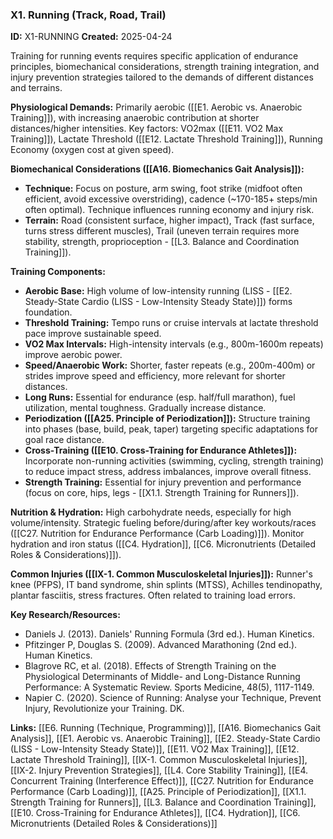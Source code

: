 ### X1. Running (Track, Road, Trail)
**ID:** X1-RUNNING
**Created:** 2025-04-24

Training for running events requires specific application of endurance principles, biomechanical considerations, strength training integration, and injury prevention strategies tailored to the demands of different distances and terrains.

**Physiological Demands:** Primarily aerobic ([[E1. Aerobic vs. Anaerobic Training]]), with increasing anaerobic contribution at shorter distances/higher intensities. Key factors: VO2max ([[E11. VO2 Max Training]]), Lactate Threshold ([[E12. Lactate Threshold Training]]), Running Economy (oxygen cost at given speed).

**Biomechanical Considerations ([[A16. Biomechanics Gait Analysis]]):**
- **Technique:** Focus on posture, arm swing, foot strike (midfoot often efficient, avoid excessive overstriding), cadence (~170-185+ steps/min often optimal). Technique influences running economy and injury risk.
- **Terrain:** Road (consistent surface, higher impact), Track (fast surface, turns stress different muscles), Trail (uneven terrain requires more stability, strength, proprioception - [[L3. Balance and Coordination Training]]).

**Training Components:**
- **Aerobic Base:** High volume of low-intensity running (LISS - [[E2. Steady-State Cardio (LISS - Low-Intensity Steady State)]]) forms foundation.
- **Threshold Training:** Tempo runs or cruise intervals at lactate threshold pace improve sustainable speed.
- **VO2 Max Intervals:** High-intensity intervals (e.g., 800m-1600m repeats) improve aerobic power.
- **Speed/Anaerobic Work:** Shorter, faster repeats (e.g., 200m-400m) or strides improve speed and efficiency, more relevant for shorter distances.
- **Long Runs:** Essential for endurance (esp. half/full marathon), fuel utilization, mental toughness. Gradually increase distance.
- **Periodization ([[A25. Principle of Periodization]]):** Structure training into phases (base, build, peak, taper) targeting specific adaptations for goal race distance.
- **Cross-Training ([[E10. Cross-Training for Endurance Athletes]]):** Incorporate non-running activities (swimming, cycling, strength training) to reduce impact stress, address imbalances, improve overall fitness.
- **Strength Training:** Essential for injury prevention and performance (focus on core, hips, legs - [[X1.1. Strength Training for Runners]]).

**Nutrition & Hydration:** High carbohydrate needs, especially for high volume/intensity. Strategic fueling before/during/after key workouts/races ([[C27. Nutrition for Endurance Performance (Carb Loading)]]). Monitor hydration and iron status ([[C4. Hydration]], [[C6. Micronutrients (Detailed Roles & Considerations)]]).

**Common Injuries ([[IX-1. Common Musculoskeletal Injuries]]):** Runner's knee (PFPS), IT band syndrome, shin splints (MTSS), Achilles tendinopathy, plantar fasciitis, stress fractures. Often related to training load errors.

**Key Research/Resources:**
- Daniels J. (2013). Daniels' Running Formula (3rd ed.). Human Kinetics.
- Pfitzinger P, Douglas S. (2009). Advanced Marathoning (2nd ed.). Human Kinetics.
- Blagrove RC, et al. (2018). Effects of Strength Training on the Physiological Determinants of Middle- and Long-Distance Running Performance: A Systematic Review. Sports Medicine, 48(5), 1117-1149.
- Napier C. (2020). Science of Running: Analyse your Technique, Prevent Injury, Revolutionize your Training. DK.

**Links:** [[E6. Running (Technique, Programming)]], [[A16. Biomechanics Gait Analysis]], [[E1. Aerobic vs. Anaerobic Training]], [[E2. Steady-State Cardio (LISS - Low-Intensity Steady State)]], [[E11. VO2 Max Training]], [[E12. Lactate Threshold Training]], [[IX-1. Common Musculoskeletal Injuries]], [[IX-2. Injury Prevention Strategies]], [[L4. Core Stability Training]], [[E4. Concurrent Training (Interference Effect)]], [[C27. Nutrition for Endurance Performance (Carb Loading)]], [[A25. Principle of Periodization]], [[X1.1. Strength Training for Runners]], [[L3. Balance and Coordination Training]], [[E10. Cross-Training for Endurance Athletes]], [[C4. Hydration]], [[C6. Micronutrients (Detailed Roles & Considerations)]]